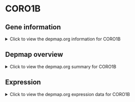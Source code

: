 <h1>CORO1B</h1>

<h2>Gene information</h2>
<details>
  <summary>Click to view the depmap.org information for CORO1B</summary>
  <p><a href="https://depmap.org/portal/gene/CORO1B?tab=about" target="_BLANK">Open page in a new tab...</a></p>
  <iframe src="https://depmap.org/portal/gene/CORO1B?tab=about" style="border:none;width:100%;height:800px"></iframe>
</details>

<h2>Depmap overview</h2>
<details>
  <summary>Click to view the depmap.org summary for CORO1B</summary>
  <p><a href="https://depmap.org/portal/gene/CORO1B?tab=overview" target="_BLANK">Open page in a new tab...</a></p>
  <iframe src="https://depmap.org/portal/gene/CORO1B?tab=overview" style="border:none;width:100%;height:800px"></iframe>
</details>

<h2>Expression</h2>
<details>
  <summary>Click to view the depmap.org expression data for CORO1B</summary>
  <p><a href="https://depmap.org/portal/gene/CORO1B?tab=characterization" target="_BLANK">Open page in a new tab...</a></p>
  <iframe src="https://depmap.org/portal/gene/CORO1B?tab=characterization" style="border:none;width:100%;height:800px"></iframe>
</details>


<!--
<h2>Reactome Pathway diagram</h2>
<details>
  <summary>Click to view the Reactome pathway for CORO1B</summary>
  <p><a href="PURL" target="_BLANK">Open page in a new tab...</a></p>
  PNAME
</details>
-->


